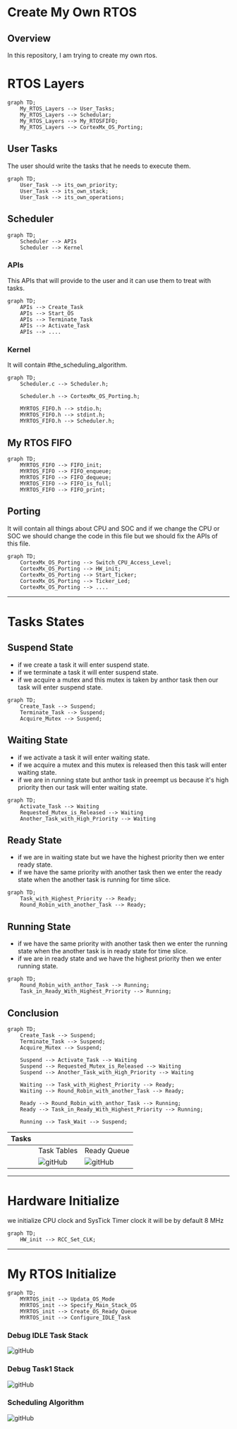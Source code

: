 # Create My Own RTOS
## Overview
In this repository, I am trying to create my own rtos.

# RTOS Layers
```mermaid
graph TD;
	My_RTOS_Layers --> User_Tasks;
	My_RTOS_Layers --> Schedular;
	My_RTOS_Layers --> My_RTOSFIFO;
	My_RTOS_Layers --> CortexMx_OS_Porting;
```


## User Tasks
The user should write the tasks that he needs to execute them.
```mermaid
graph TD;
	User_Task --> its_own_priority;
	User_Task --> its_own_stack;
	User_Task --> its_own_operations;
```

## Scheduler
```mermaid
graph TD;
	Scheduler --> APIs
	Scheduler --> Kernel
```

### APIs
This APIs that will provide to the user and it can use them to treat with tasks.
```mermaid
graph TD;
	APIs --> Create_Task
	APIs --> Start_OS
	APIs --> Terminate_Task
	APIs --> Activate_Task
	APIs --> ....
```


### Kernel

It will contain #the_scheduling_algorithm.

```mermaid
graph TD;
	Scheduler.c --> Scheduler.h;

	Scheduler.h --> CortexMx_OS_Porting.h;

	MYRTOS_FIFO.h --> stdio.h;
	MYRTOS_FIFO.h --> stdint.h;
	MYRTOS_FIFO.h --> Scheduler.h;
```

## My RTOS FIFO
```mermaid
graph TD;
	MYRTOS_FIFO --> FIFO_init;
	MYRTOS_FIFO --> FIFO_enqueue;
	MYRTOS_FIFO --> FIFO_dequeue;
	MYRTOS_FIFO --> FIFO_is_full;
	MYRTOS_FIFO --> FIFO_print;
```

## Porting
It will contain all things about CPU and SOC and if we change the CPU or SOC we should change the code in this file but we should fix the APIs of this file.

```mermaid
graph TD;
	CortexMx_OS_Porting --> Switch_CPU_Access_Level;
	CortexMx_OS_Porting --> HW_init;
	CortexMx_OS_Porting --> Start_Ticker;
	CortexMx_OS_Porting --> Ticker_Led;
	CortexMx_OS_Porting --> ....
```
___
# Tasks States

## Suspend State
* if we create a task it will enter suspend state.
* if we terminate a task it will enter suspend state.
* if we acquire a mutex and this mutex is taken by anthor task then our task will enter suspend state.

```mermaid
graph TD;
	Create_Task --> Suspend;
	Terminate_Task --> Suspend;
	Acquire_Mutex --> Suspend;
```
## Waiting State
* if we activate a task it will enter waiting state.
* if we acquire a mutex and this mutex is released then this task will enter waiting state.
* if we are in running state but anthor task in preempt us because it's high priority then our task will enter waiting state.

```mermaid
graph TD;
	Activate_Task --> Waiting
	Requested_Mutex_is_Released --> Waiting
	Another_Task_with_High_Priority --> Waiting
```
## Ready State
* if we are in waiting state but we have the highest priority then we enter ready state.
* if we have the same priority with another task then we enter the ready state when the another task is running for time slice.

```mermaid
graph TD;
	Task_with_Highest_Priority --> Ready;
	Round_Robin_with_another_Task --> Ready;
```

## Running State
* if we have the same priority with another task then we enter the running state when the another task is in ready state for time slice.
* if we are in ready state and we have the highest priority then we enter running state.

```mermaid
graph TD;
	Round_Robin_with_anthor_Task --> Running;
	Task_in_Ready_With_Highest_Priority --> Running;
```

## Conclusion 

```mermaid
graph TD;
	Create_Task --> Suspend;
	Terminate_Task --> Suspend;
	Acquire_Mutex --> Suspend;

	Suspend --> Activate_Task --> Waiting
	Suspend --> Requested_Mutex_is_Released --> Waiting
	Suspend --> Another_Task_with_High_Priority --> Waiting
	
	Waiting --> Task_with_Highest_Priority --> Ready;
	Waiting --> Round_Robin_with_another_Task --> Ready;

	Ready --> Round_Robin_with_anthor_Task --> Running;
	Ready --> Task_in_Ready_With_Highest_Priority --> Running;

	Running --> Task_Wait --> Suspend;
```


| Tasks |                      |                      |
| ----- | -------------------- | -------------------- |
|       | Task Tables          | Ready Queue          |
|       | ![gitHub](https://github.com/MostafaEdrees11/My_Own_RTOS/blob/master/Images/Task%20Tables.png) | ![gitHub](https://github.com/MostafaEdrees11/My_Own_RTOS/blob/master/Images/Ready%20Queue.png) |
___
# Hardware Initialize
we initialize CPU clock and  SysTick Timer clock
it will be by default 8 MHz
```mermaid
graph TD;
	HW_init --> RCC_Set_CLK;
```

___
# My RTOS Initialize
```mermaid
graph TD;
	MYRTOS_init --> Updata_OS_Mode
	MYRTOS_init --> Specify_Main_Stack_OS
	MYRTOS_init --> Create_OS_Ready_Queue
	MYRTOS_init --> Configure_IDLE_Task
```

### Debug IDLE Task Stack
![gitHub](https://github.com/MostafaEdrees11/My_Own_RTOS/blob/master/Images/IDLE%20Task.gif) 
### Debug Task1 Stack
![gitHub](https://github.com/MostafaEdrees11/My_Own_RTOS/blob/master/Images/Task1.gif) 

### Scheduling Algorithm
![gitHub](https://github.com/MostafaEdrees11/My_Own_RTOS/blob/master/Images/Sheduling%20Algorithm.png)

